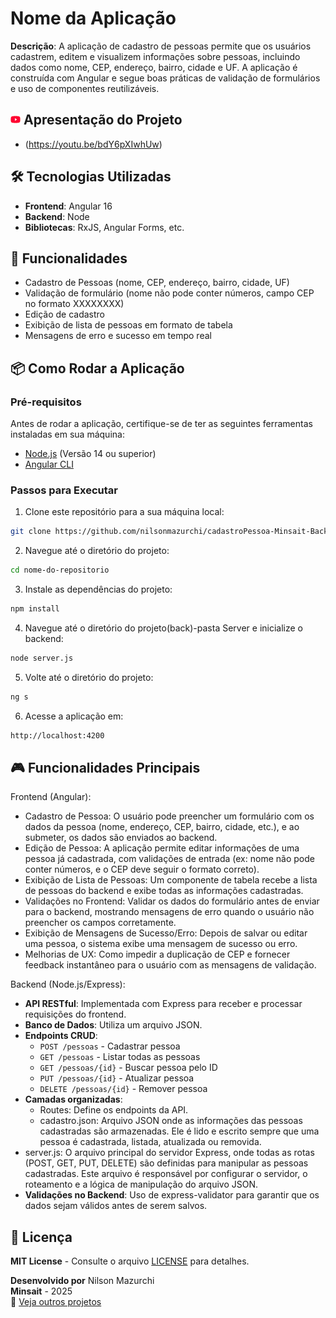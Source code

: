 # Nome da Aplicação

**Descrição**: A aplicação de cadastro de pessoas permite que os usuários cadastrem, editem e visualizem informações sobre pessoas, incluindo dados como nome, CEP, endereço, bairro, cidade e UF. A aplicação é construída com Angular e segue boas práticas de validação de formulários e uso de componentes reutilizáveis.

## ![alt text](image.png) Apresentação do Projeto
- (https://youtu.be/bdY6pXIwhUw) 

## 🛠️ Tecnologias Utilizadas

- **Frontend**: Angular 16
- **Backend**: Node
- **Bibliotecas**: RxJS, Angular Forms, etc.

## 🚀 Funcionalidades

- Cadastro de Pessoas (nome, CEP, endereço, bairro, cidade, UF)
- Validação de formulário (nome não pode conter números, campo CEP no formato XXXXXXXX)
- Edição de cadastro
- Exibição de lista de pessoas em formato de tabela
- Mensagens de erro e sucesso em tempo real

## 📦 Como Rodar a Aplicação

### Pré-requisitos

Antes de rodar a aplicação, certifique-se de ter as seguintes ferramentas instaladas em sua máquina:

- [Node.js](https://nodejs.org) (Versão 14 ou superior)
- [Angular CLI](https://angular.io/cli)

### Passos para Executar

1. Clone este repositório para a sua máquina local:

  ```bash
  git clone https://github.com/nilsonmazurchi/cadastroPessoa-Minsait-Backend-Node-.git
  ```

2. Navegue até o diretório do projeto:

  ```bash
  cd nome-do-repositorio
  ```

3. Instale as dependências do projeto:

  ```bash
  npm install
  ```

4. Navegue até o diretório do projeto(back)-pasta Server e inicialize o backend:

  ```bash
  node server.js
  ```

5. Volte até o diretório do projeto:

  ```bash
  ng s
  ```

6. Acesse a aplicação em:

  ```bash
  http://localhost:4200
  ```

## 🎮 Funcionalidades Principais
Frontend (Angular):
- Cadastro de Pessoa: O usuário pode preencher um formulário com os dados da pessoa (nome, endereço, CEP, bairro, cidade, etc.), e ao submeter, os dados são enviados ao backend.
- Edição de Pessoa: A aplicação permite editar informações de uma pessoa já cadastrada, com validações de entrada (ex: nome não pode conter números, e o CEP deve seguir o formato correto).
- Exibição de Lista de Pessoas: Um componente de tabela recebe a lista de pessoas do backend e exibe todas as informações cadastradas.
- Validações no Frontend: Validar os dados do formulário antes de enviar para o backend, mostrando mensagens de erro quando o usuário não preencher os campos corretamente.
- Exibição de Mensagens de Sucesso/Erro: Depois de salvar ou editar uma pessoa, o sistema exibe uma mensagem de sucesso ou erro.
- Melhorias de UX: Como impedir a duplicação de CEP e fornecer feedback instantâneo para o usuário com as mensagens de validação.

Backend (Node.js/Express):
- **API RESTful**: Implementada com Express para receber e processar requisições do frontend.
- **Banco de Dados**: Utiliza um arquivo JSON.
- **Endpoints CRUD**:
  - `POST /pessoas` - Cadastrar pessoa
  - `GET /pessoas` - Listar todas as pessoas
  - `GET /pessoas/{id}` - Buscar pessoa pelo ID
  - `PUT /pessoas/{id}` - Atualizar pessoa
  - `DELETE /pessoas/{id}` - Remover pessoa
- **Camadas organizadas**:
  - Routes: Define os endpoints da API.
  - cadastro.json: Arquivo JSON onde as informações das pessoas cadastradas são armazenadas. Ele é lido e escrito sempre que uma pessoa é cadastrada, listada, atualizada ou removida.
- server.js: O arquivo principal do servidor Express, onde todas as rotas (POST, GET, PUT, DELETE) são definidas para manipular as pessoas cadastradas. Este arquivo é responsável por configurar o servidor, o roteamento e a lógica de manipulação do arquivo JSON.
- **Validações no Backend**: Uso de express-validator para garantir que os dados sejam válidos antes de serem salvos.

## 📄 Licença  
**MIT License** - Consulte o arquivo [LICENSE](LICENSE) para detalhes.  

**Desenvolvido por** Nilson Mazurchi  
**Minsait** - 2025  
🚀 [Veja outros projetos](https://github.com/nilsonmazurchi?tab=repositories)
